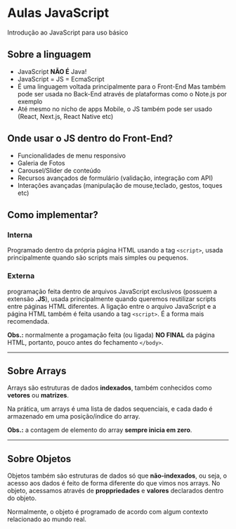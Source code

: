 # Aulas JavaScript

Introdução ao JavaScript para uso básico

## Sobre a linguagem

- JavaScript **NÃO É** Java!
- JavaScript = JS = EcmaScript
- É uma linguagem voltada principalmente para o Front-End Mas também pode ser usada no Back-End através de plataformas como o Note.js por exemplo
- Até mesmo no nicho de apps Mobile, o JS também pode ser usado (React, Next.js, React Native etc)

## Onde usar o JS dentro do Front-End?

- Funcionalidades de menu responsivo
- Galeria de Fotos
- Carousel/Slider de conteúdo
- Recursos avançados de formulário (validação, integração com API)
- Interações avançadas (manipulação de mouse,teclado, gestos, toques etc)

## Como implementar?

### Interna

Programado dentro da própria página HTML usando a tag `<script>`, usada principalmente quando são scripts mais simples ou pequenos.

### Externa

programação feita dentro de arquivos JavaScript exclusivos (possuem a extensão **.JS**), usada principalmente quando queremos reutilizar scripts entre páginas HTML diferentes. A ligação entre o arquivo JavaScript e a página HTML também é feita usando a tag `<script>`. É a forma mais recomendada.

**Obs.:** normalmente a progamação feita (ou ligada) **NO FINAL** da página HTML, portanto, pouco antes do fechamento `</body>`.


---

## Sobre Arrays

Arrays são estruturas de dados **indexados**, também conhecidos como **vetores** ou **matrizes**.

Na prática, um arrays é uma lista de dados sequenciais, e cada dado é armazenado em uma posição/índice do array.

**Obs.:** a contagem de elemento do array **sempre inicia em zero**.

---

## Sobre Objetos

Objetos também são estruturas de dados só que **não-indexados**, ou seja, o acesso aos dados é feito de forma diferente do que vimos nos arrays. No objeto, acessamos através de **proppriedades** e **valores** declarados dentro do objeto.

Normalmente, o objeto é programado de acordo com algum contexto relacionado ao mundo real.